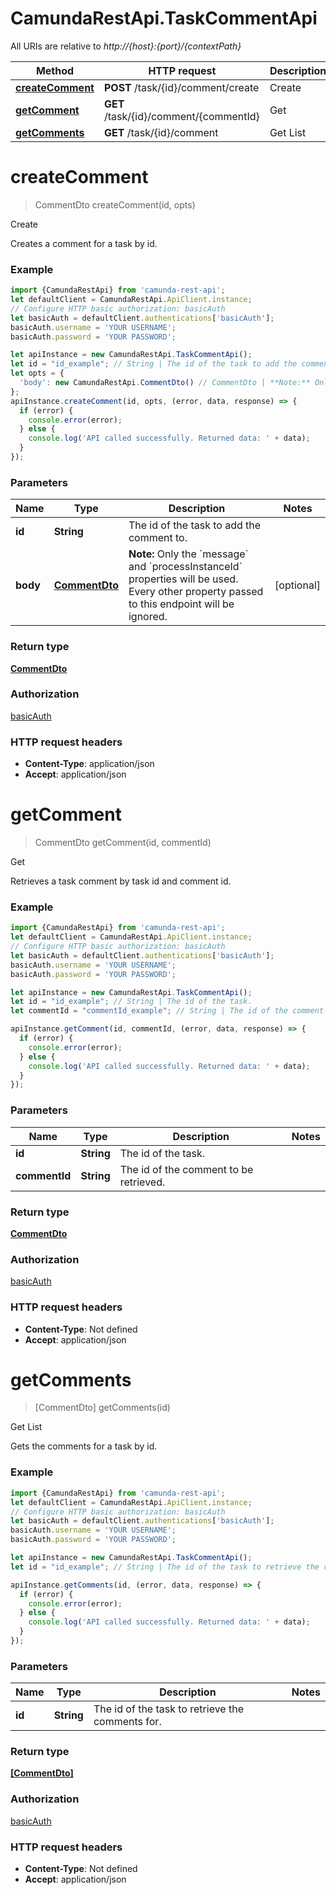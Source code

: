 # CamundaRestApi.TaskCommentApi

All URIs are relative to *http://{host}:{port}/{contextPath}*

Method | HTTP request | Description
------------- | ------------- | -------------
[**createComment**](TaskCommentApi.md#createComment) | **POST** /task/{id}/comment/create | Create
[**getComment**](TaskCommentApi.md#getComment) | **GET** /task/{id}/comment/{commentId} | Get
[**getComments**](TaskCommentApi.md#getComments) | **GET** /task/{id}/comment | Get List

<a name="createComment"></a>
# **createComment**
> CommentDto createComment(id, opts)

Create

Creates a comment for a task by id.

### Example
```javascript
import {CamundaRestApi} from 'camunda-rest-api';
let defaultClient = CamundaRestApi.ApiClient.instance;
// Configure HTTP basic authorization: basicAuth
let basicAuth = defaultClient.authentications['basicAuth'];
basicAuth.username = 'YOUR USERNAME';
basicAuth.password = 'YOUR PASSWORD';

let apiInstance = new CamundaRestApi.TaskCommentApi();
let id = "id_example"; // String | The id of the task to add the comment to.
let opts = { 
  'body': new CamundaRestApi.CommentDto() // CommentDto | **Note:** Only the `message` and `processInstanceId` properties will be used. Every other property passed to this endpoint will be ignored.
};
apiInstance.createComment(id, opts, (error, data, response) => {
  if (error) {
    console.error(error);
  } else {
    console.log('API called successfully. Returned data: ' + data);
  }
});
```

### Parameters

Name | Type | Description  | Notes
------------- | ------------- | ------------- | -------------
 **id** | **String**| The id of the task to add the comment to. | 
 **body** | [**CommentDto**](CommentDto.md)| **Note:** Only the &#x60;message&#x60; and &#x60;processInstanceId&#x60; properties will be used. Every other property passed to this endpoint will be ignored. | [optional] 

### Return type

[**CommentDto**](CommentDto.md)

### Authorization

[basicAuth](../README.md#basicAuth)

### HTTP request headers

 - **Content-Type**: application/json
 - **Accept**: application/json

<a name="getComment"></a>
# **getComment**
> CommentDto getComment(id, commentId)

Get

Retrieves a task comment by task id and comment id.

### Example
```javascript
import {CamundaRestApi} from 'camunda-rest-api';
let defaultClient = CamundaRestApi.ApiClient.instance;
// Configure HTTP basic authorization: basicAuth
let basicAuth = defaultClient.authentications['basicAuth'];
basicAuth.username = 'YOUR USERNAME';
basicAuth.password = 'YOUR PASSWORD';

let apiInstance = new CamundaRestApi.TaskCommentApi();
let id = "id_example"; // String | The id of the task.
let commentId = "commentId_example"; // String | The id of the comment to be retrieved.

apiInstance.getComment(id, commentId, (error, data, response) => {
  if (error) {
    console.error(error);
  } else {
    console.log('API called successfully. Returned data: ' + data);
  }
});
```

### Parameters

Name | Type | Description  | Notes
------------- | ------------- | ------------- | -------------
 **id** | **String**| The id of the task. | 
 **commentId** | **String**| The id of the comment to be retrieved. | 

### Return type

[**CommentDto**](CommentDto.md)

### Authorization

[basicAuth](../README.md#basicAuth)

### HTTP request headers

 - **Content-Type**: Not defined
 - **Accept**: application/json

<a name="getComments"></a>
# **getComments**
> [CommentDto] getComments(id)

Get List

Gets the comments for a task by id.

### Example
```javascript
import {CamundaRestApi} from 'camunda-rest-api';
let defaultClient = CamundaRestApi.ApiClient.instance;
// Configure HTTP basic authorization: basicAuth
let basicAuth = defaultClient.authentications['basicAuth'];
basicAuth.username = 'YOUR USERNAME';
basicAuth.password = 'YOUR PASSWORD';

let apiInstance = new CamundaRestApi.TaskCommentApi();
let id = "id_example"; // String | The id of the task to retrieve the comments for.

apiInstance.getComments(id, (error, data, response) => {
  if (error) {
    console.error(error);
  } else {
    console.log('API called successfully. Returned data: ' + data);
  }
});
```

### Parameters

Name | Type | Description  | Notes
------------- | ------------- | ------------- | -------------
 **id** | **String**| The id of the task to retrieve the comments for. | 

### Return type

[**[CommentDto]**](CommentDto.md)

### Authorization

[basicAuth](../README.md#basicAuth)

### HTTP request headers

 - **Content-Type**: Not defined
 - **Accept**: application/json

